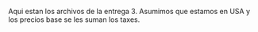 Aqui estan los archivos de la entrega 3. Asumimos que estamos en USA y los precios base se les suman los taxes.

